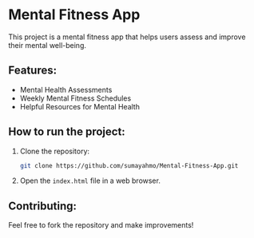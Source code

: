 # Mental Fitness App

This project is a mental fitness app that helps users assess and improve their mental well-being. 

## Features:
- Mental Health Assessments
- Weekly Mental Fitness Schedules
- Helpful Resources for Mental Health

## How to run the project:
1. Clone the repository:
    ```bash
    git clone https://github.com/sumayahmo/Mental-Fitness-App.git
    ```

2. Open the `index.html` file in a web browser.

## Contributing:
Feel free to fork the repository and make improvements!
